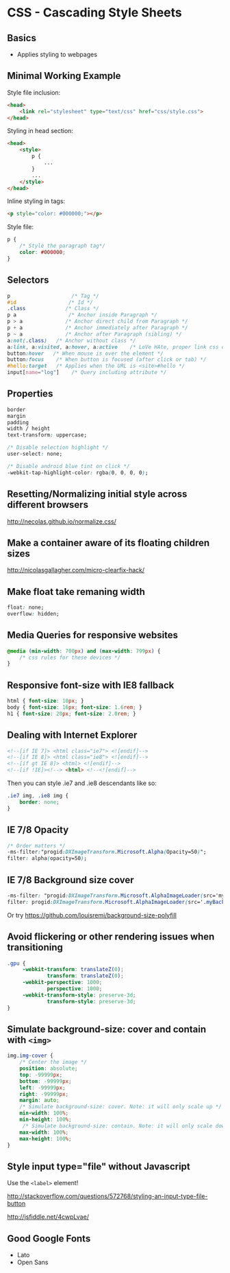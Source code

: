 # CSS - Cascading Style Sheets

## Basics
- Applies styling to webpages

## Minimal Working Example

Style file inclusion:

```html
<head>
    <link rel="stylesheet" type="text/css" href="css/style.css">
</head>
```

Styling in head section:

```html
<head>
    <style>
        p {
            ...
        }
        ...
    </style>
</head>
```

Inline styling in tags:

```html
<p style="color: #000000;"></p>
```

Style file:

```css
p {
    /* Style the paragraph tag*/
    color: #000000;
}
```

## Selectors

```css
p                    /* Tag */
#id                 /* Id */
.class             /* Class */
p a                 /* Anchor inside Paragraph */
p > a              /* Anchor direct child from Paragraph */
p + a              /* Anchor immediately after Paragraph */
p ~ a              /* Anchor after Paragraph (sibling) */
a:not(.class)   /* Anchor without class */
a:link, a:visited, a:hover, a:active    /* LoVe HAte, proper link css order */
button:hover   /* When mouse is over the element */
button:focus    /* When button is focused (after click or tab) */
#hello:target   /* Applies when the URL is <site>#hello */
input[name="log"]    /* Query including attribute */
```

## Properties

```css
border
margin
padding
width / height
text-transform: uppercase;

/* Disable selection highlight */
user-select: none;

/* Disable android blue tint on click */
-webkit-tap-highlight-color: rgba(0, 0, 0, 0);
```

## Resetting/Normalizing initial style across different browsers
http://necolas.github.io/normalize.css/

## Make a container aware of its floating children sizes
http://nicolasgallagher.com/micro-clearfix-hack/


## Make float take remaning width
```css
float: none;
overflow: hidden;
```

## Media Queries for responsive websites
```css
@media (min-width: 700px) and (max-width: 799px) {
    /* css rules for these devices */
}
```

## Responsive font-size with IE8 fallback
```css
html { font-size: 10px; }
body { font-size: 16px; font-size: 1.6rem; }
h1 { font-size: 20px; font-size: 2.0rem; }
```

## Dealing with Internet Explorer

```html
<!--[if IE 7]> <html class="ie7"> <![endif]-->
<!--[if IE 8]> <html class="ie8"> <![endif]-->
<!--[if gt IE 8]> <html> <![endif]-->
<!--[if !IE]><!--> <html> <!--<![endif]-->
```

Then you can style .ie7 and .ie8 descendants like so:

```css
.ie7 img, .ie8 img {
    border: none;
}
```

## IE 7/8 Opacity
```css
/* Order matters */
-ms-filter:"progid:DXImageTransform.Microsoft.Alpha(Opacity=50)";
filter: alpha(opacity=50);
```

## IE 7/8 Background size cover
```css
-ms-filter: "progid:DXImageTransform.Microsoft.AlphaImageLoader(src='myBackground.jpg', sizingMethod='scale')";
filter: progid:DXImageTransform.Microsoft.AlphaImageLoader(src='.myBackground.jpg', sizingMethod='scale');
```

Or try https://github.com/louisremi/background-size-polyfill

## Avoid flickering or other rendering issues when transitioning

```css
.gpu {
     -webkit-transform: translateZ(0);
             transform: translateZ(0);
     -webkit-perspective: 1000;
             perspective: 1000;
     -webkit-transform-style: preserve-3d;
             transform-style: preserve-3d;
}
```

## Simulate background-size: cover and contain with `<img>`

```css
img.img-cover {
    /* Center the image */
    position: absolute;
    top: -99999px;
    bottom: -99999px;
    left: -99999px;
    right: -99999px;
    margin: auto;
    /* Simulate background-size: cover. Note: it will only scale up */
    min-width: 100%;
    min-height: 100%;
     /* Simulate background-size: contain. Note: it will only scale down */
    max-width: 100%;
    max-height: 100%;
}
```

## Style input type="file" without Javascript
Use the `<label>` element!

http://stackoverflow.com/questions/572768/styling-an-input-type-file-button

http://jsfiddle.net/4cwpLvae/

## Good Google Fonts
- Lato
- Open Sans
